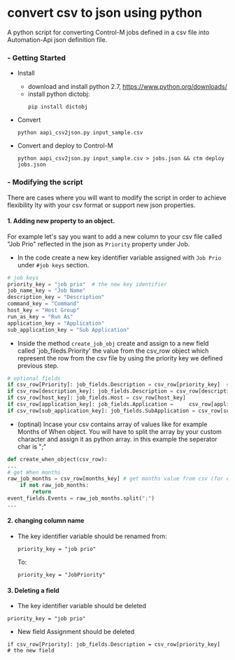 # convert csv to json using python
A python script for converting Control-M jobs defined in a csv file into Automation-Api json definition file.


### - Getting Started
* Install
    - download and install python 2.7, https://www.python.org/downloads/
    - install python dictobj:
        ```
        pip install dictobj
        ```

* Convert
    ```
    python aapi_csv2json.py input_sample.csv
    ```

* Convert and deploy to Control-M
    ```
    python aapi_csv2json.py input_sample.csv > jobs.json && ctm deploy jobs.json
    ```

### - Modifying the script
There are cases where you will want to modify the script in order to achieve flexibility lty with your csv format or support new json properties.
#### 1. Adding new property to an object.
For example let's say you want to add a new column to your csv file called "Job Prio" reflected in the json as `Priority` property under Job.
* In the code create a new key identifier variable assigned with `Job Prio` under `#job keys` section.
```python
# job keys
priority_key = "job prio"  # the new key identifier
job_name_key = "Job Name"
description_key = "Description"
command_key = "Command"
host_key = "Host Group"
run_as_key = "Run As"
application_key = "Application"
sub_application_key = "Sub Application"
```
* Inside the method `create_job_obj` create and assign to a new field called `job_fileds.Priority' the value from the csv_row object which represent the row from the csv file by using the priority key we defined previous step.
```python
# optional fields
if csv_row[Priority]: job_fields.Description = csv_row[priority_key]  # the new field
if csv_row[description_key]: job_fields.Description = csv_row[description_key]
if csv_row[host_key]: job_fields.Host = csv_row[host_key]
if csv_row[application_key]: job_fields.Application =     csv_row[application_key]
if csv_row[sub_application_key]: job_fields.SubApplication = csv_row[sub_application_key]
```
* (optinal) Incase your csv contains array of values like for example Months of When object. You will have to split the array by your custom character and assign it as python array. in this example the seperator char is ";"
```python
def create_when_object(csv_row):
...
# get When months
raw_job_months = csv_row[months_key] # get months value from csv (for example:JAN;OCT;DEC)
    if not raw_job_months:
        return
event_fields.Events = raw_job_months.split(";")
...
```
#### 2. changing column name
* The key identifier variable should be renamed
from:
    ```
    priority_key = "job prio"
    ```
    To:

    ```
    priority_key = "JobPriority"
    ```

#### 3. Deleting a field
* The key identifier variable should be deleted
```
priority_key = "job prio"
```
* New field Assignment should be deleted
```
if csv_row[Priority]: job_fields.Description = csv_row[priority_key]  # the new field
```

